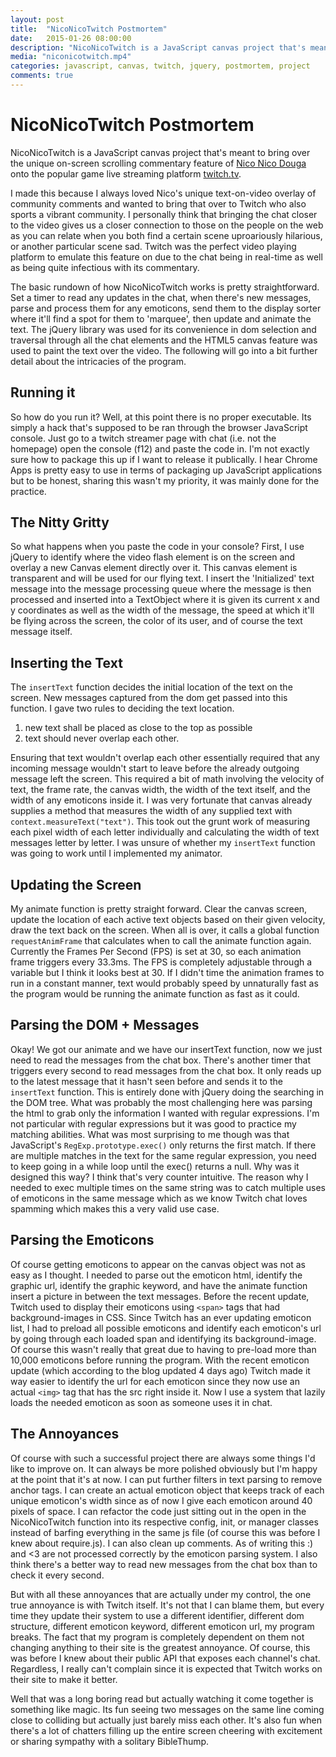 ```yaml
---
layout: post
title:  "NicoNicoTwitch Postmortem"
date:   2015-01-26 08:00:00
description: "NicoNicoTwitch is a JavaScript canvas project that's meant to bring over the unique on-screen scrolling commentary feature of Nico Nico Douga onto the popular game live streaming platform twitch.tv."
media: "niconicotwitch.mp4"
categories: javascript, canvas, twitch, jquery, postmortem, project
comments: true
---
```


# NicoNicoTwitch Postmortem

NicoNicoTwitch is a JavaScript canvas project that's meant to bring over the unique on-screen scrolling commentary feature of [Nico Nico Douga](http://niconico.jp) onto the popular game live streaming platform [twitch.tv](http://twitch.tv).

I made this because I always loved Nico's unique text-on-video overlay of community comments and wanted to bring that over to Twitch who also sports a vibrant community. I personally think that bringing the chat closer to the video gives us a closer connection to those on the people on the web as you can relate when you both find a certain scene uproariously hilarious, or another particular scene sad. Twitch was the perfect video playing platform to emulate this feature on due to the chat being in real-time as well as being quite infectious with its commentary.

The basic rundown of how NicoNicoTwitch works is pretty straightforward. Set a timer to read any updates in the chat, when there's new messages, parse and process them for any emoticons, send them to the display sorter where it'll find a spot for them to 'marquee', then update and animate the text. The jQuery library was used for its convenience in dom selection and traversal through all the chat elements and the HTML5 canvas feature was used to paint the text over the video. The following will go into a bit further detail about the intricacies of the program.

## Running it

So how do you run it? Well, at this point there is no proper executable. Its simply a hack that's supposed to be ran through the browser JavaScript console. Just go to a twitch streamer page with chat (i.e. not the homepage) open the console (f12) and paste the code in. I'm not exactly sure how to package this up if I want to release it publically. I hear Chrome Apps is pretty easy to use in terms of packaging up JavaScript applications but to be honest, sharing this wasn't my priority, it was mainly done for the practice.

## The Nitty Gritty

So what happens when you paste the code in your console? First, I use jQuery to identify where the video flash element is on the screen and overlay a new Canvas element directly over it. This canvas element is transparent and will be used for our flying text. I insert the 'Initialized' text message into the message processing queue where the message is then processed and inserted into a TextObject where it is given its current x and y coordinates as well as the width of the message, the speed at which it'll be flying across the screen, the color of its user, and of course the text message itself.

## Inserting the Text

The `insertText` function decides the initial location of the text on the screen. New messages captured from the dom get passed into this function. I gave two rules to deciding the text location.

1. new text shall be placed as close to the top as possible
2. text should never overlap each other.

Ensuring that text wouldn't overlap each other essentially required that any incoming message wouldn't start to leave before the already outgoing message left the screen. This required a bit of math involving the velocity of text, the frame rate, the canvas width, the width of the text itself, and the width of any emoticons inside it. I was very fortunate that canvas already supplies a method that measures the width of any supplied text with `context.measureText("text")`. This took out the grunt work of measuring each pixel width of each letter individually and calculating the width of text messages letter by letter. I was unsure of whether my `insertText` function was going to work until I implemented my animator.

## Updating the Screen

My animate function is pretty straight forward. Clear the canvas screen, update the location of each active text objects based on their given velocity, draw the text back on the screen. When all is over, it calls a global function `requestAnimFrame` that calculates when to call the animate function again. Currently the Frames Per Second (FPS) is set at 30, so each animation frame triggers every 33.3ms. The FPS is completely adjustable through a variable but I think it looks best at 30. If I didn't time the animation frames to run in a constant manner, text would probably speed by unnaturally fast as the program would be running the animate function as fast as it could.

## Parsing the DOM + Messages

Okay! We got our animate and we have our insertText function, now we just need to read the messages from the chat box. There's another timer that triggers every second to read messages from the chat box. It only reads up to the latest message that it hasn't seen before and sends it to the `insertText` function. This is entirely done with jQuery doing the searching in the DOM tree. What was probably the most challenging here was parsing the html to grab only the information I wanted with regular expressions. I'm not particular with regular expressions but it was good to practice my matching abilities. What was most surprising to me though was that JavaScript's `RegExp.prototype.exec()` only returns the first match. If there are multiple matches in the text for the same regular expression, you need to keep going in a while loop until the exec() returns a null. Why was it designed this way? I think that's very counter intuitive. The reason why I needed to exec multiple times on the same string was to catch multiple uses of emoticons in the same message which as we know Twitch chat loves spamming which makes this a very valid use case.

## Parsing the Emoticons

Of course getting emoticons to appear on the canvas object was not as easy as I thought. I needed to parse out the emoticon html, identify the graphic url, identify the graphic keyword, and have the animate function insert a picture in between the text messages. Before the recent update, Twitch used to display their emoticons using `<span>` tags that had background-images in CSS. Since Twitch has an ever updating emoticon list, I had to preload all possible emoticons and identify each emoticon's url by going through each loaded span and identifying its background-image. Of course this wasn't really that great due to having to pre-load more than 10,000 emoticons before running the program. With the recent emoticon update (which according to the blog updated 4 days ago) Twitch made it way easier to identify the url for each emoticon since they now use an actual `<img>` tag that has the src right inside it. Now I use a system that lazily loads the needed emoticon as soon as someone uses it in chat.

## The Annoyances

Of course with such a successful project there are always some things I'd like to improve on. It can always be more polished obviously but I'm happy at the point that it's at now. I can put further filters in text parsing to remove anchor tags. I can create an actual emoticon object that keeps track of each unique emoticon's width since as of now I give each emoticon around 40 pixels of space. I can refactor the code just sitting out in the open in the NicoNicoTwitch function into its respective config, init, or manager classes instead of barfing everything in the same js file (of course this was before I knew about require.js). I can also clean up comments. As of writing this :) and <3 are not processed correctly by the emoticon parsing system. I also think there's a better way to read new messages from the chat box than to check it every second.

But with all these annoyances that are actually under my control, the one true annoyance is with Twitch itself. It's not that I can blame them, but every time they update their system to use a different identifier, different dom structure, different emoticon keyword, different emoticon url, my program breaks. The fact that my program is completely dependent on them not changing anything to their site is the greatest annoyance. Of course, this was before I knew about their public API that exposes each channel's chat. Regardless, I really can't complain since it is expected that Twitch works on their site to make it better.

Well that was a long boring read but actually watching it come together is something like magic. Its fun seeing two messages on the same line coming close to colliding but actually just barely miss each other. It's also fun when there's a lot of chatters filling up the entire screen cheering with excitement or sharing sympathy with a solitary BibleThump.